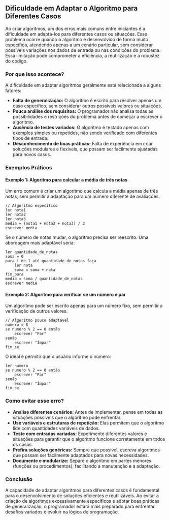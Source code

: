 
## Dificuldade em Adaptar o Algoritmo para Diferentes Casos

Ao criar algoritmos, um dos erros mais comuns entre iniciantes é a dificuldade em adaptá-los para diferentes casos ou situações. Esse problema ocorre quando o algoritmo é desenvolvido de forma muito específica, atendendo apenas a um cenário particular, sem considerar possíveis variações nos dados de entrada ou nas condições do problema. Essa limitação pode comprometer a eficiência, a reutilização e a robustez do código.

### Por que isso acontece?

A dificuldade em adaptar algoritmos geralmente está relacionada a alguns fatores:

- **Falta de generalização:** O algoritmo é escrito para resolver apenas um caso específico, sem considerar outros possíveis valores ou situações.
- **Pouca análise dos requisitos:** O programador não analisa todas as possibilidades e restrições do problema antes de começar a escrever o algoritmo.
- **Ausência de testes variados:** O algoritmo é testado apenas com exemplos simples ou repetidos, não sendo verificado com diferentes tipos de entrada.
- **Desconhecimento de boas práticas:** Falta de experiência em criar soluções modulares e flexíveis, que possam ser facilmente ajustadas para novos casos.

### Exemplos Práticos

#### Exemplo 1: Algoritmo para calcular a média de três notas

Um erro comum é criar um algoritmo que calcula a média apenas de três notas, sem permitir a adaptação para um número diferente de avaliações.

```pseudocode
// Algoritmo específico
ler nota1
ler nota2
ler nota3
media = (nota1 + nota2 + nota3) / 3
escrever media
```

Se o número de notas mudar, o algoritmo precisa ser reescrito. Uma abordagem mais adaptável seria:

```pseudocode
ler quantidade_de_notas
soma = 0
para i de 1 até quantidade_de_notas faça
    ler nota
    soma = soma + nota
fim_para
media = soma / quantidade_de_notas
escrever media
```

#### Exemplo 2: Algoritmo para verificar se um número é par

Um algoritmo pode ser escrito apenas para um número fixo, sem permitir a verificação de outros valores.

```pseudocode
// Algoritmo pouco adaptável
numero = 8
se numero % 2 == 0 então
    escrever "Par"
senão
    escrever "Ímpar"
fim_se
```

O ideal é permitir que o usuário informe o número:

```pseudocode
ler numero
se numero % 2 == 0 então
    escrever "Par"
senão
    escrever "Ímpar"
fim_se
```

### Como evitar esse erro?

- **Analise diferentes cenários:** Antes de implementar, pense em todas as situações possíveis que o algoritmo pode enfrentar.
- **Use variáveis e estruturas de repetição:** Elas permitem que o algoritmo lide com quantidades variáveis de dados.
- **Teste com entradas variadas:** Experimente diferentes valores e situações para garantir que o algoritmo funcione corretamente em todos os casos.
- **Prefira soluções genéricas:** Sempre que possível, escreva algoritmos que possam ser facilmente adaptados para novas necessidades.
- **Documente e modularize:** Separe o algoritmo em partes menores (funções ou procedimentos), facilitando a manutenção e a adaptação.

### Conclusão

A capacidade de adaptar algoritmos para diferentes casos é fundamental para o desenvolvimento de soluções eficientes e reutilizáveis. Ao evitar a criação de algoritmos excessivamente específicos e adotar boas práticas de generalização, o programador estará mais preparado para enfrentar desafios variados e evoluir na lógica de programação.
```
